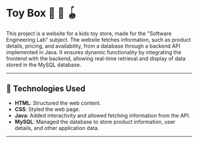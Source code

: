 
# Toy Box :gift: :teddy_bear: :yo_yo:

This project is a website for a kids toy store, made for the "Software Engineering Lab" subject. The website fetches information, such as product details, pricing, and availability, from a database through a backend API implemented in Java. It ensures dynamic functionality by integrating the frontend with the backend, allowing real-time retrieval and display of data stored in the MySQL database.

---

## :wrench: Technologies Used

- **HTML**: Structured the web content.
- **CSS**: Styled the web page.
- **Java**: Added interactivity and allowed fetching information from the API.
- **MySQL**: Managed the database to store product information, user details, and other application data.

---


